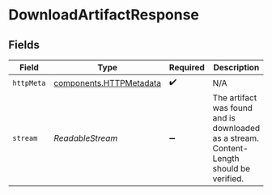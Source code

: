 # DownloadArtifactResponse


## Fields

| Field                                                                                    | Type                                                                                     | Required                                                                                 | Description                                                                              |
| ---------------------------------------------------------------------------------------- | ---------------------------------------------------------------------------------------- | ---------------------------------------------------------------------------------------- | ---------------------------------------------------------------------------------------- |
| `httpMeta`                                                                               | [components.HTTPMetadata](../../models/components/httpmetadata.md)                       | :heavy_check_mark:                                                                       | N/A                                                                                      |
| `stream`                                                                                 | *ReadableStream<Uint8Array>*                                                             | :heavy_minus_sign:                                                                       | The artifact was found and is downloaded as a stream. Content-Length should be verified. |